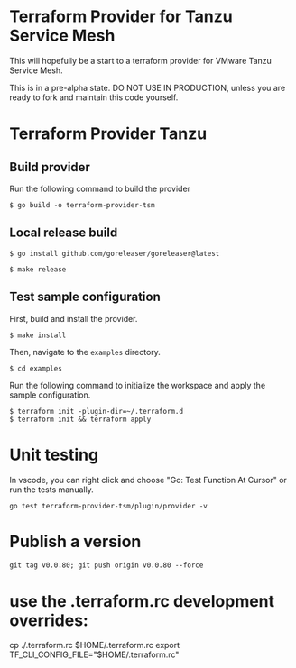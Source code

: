 # Terraform Provider for Tanzu Service Mesh

This will hopefully be a start to a terraform provider for VMware Tanzu Service Mesh.

This is in a pre-alpha state.  DO NOT USE IN PRODUCTION, unless you are ready to fork and maintain this code yourself.

# Terraform Provider Tanzu

## Build provider

Run the following command to build the provider

```shell
$ go build -o terraform-provider-tsm
```

## Local release build

```shell
$ go install github.com/goreleaser/goreleaser@latest
```

```shell
$ make release
```

## Test sample configuration

First, build and install the provider.

```shell
$ make install
```

Then, navigate to the `examples` directory. 

```shell
$ cd examples
```

Run the following command to initialize the workspace and apply the sample configuration.

```shell
$ terraform init -plugin-dir=~/.terraform.d
$ terraform init && terraform apply
```

# Unit testing
In vscode, you can right click and choose "Go: Test Function At Cursor" or run the tests manually.
```
go test terraform-provider-tsm/plugin/provider -v
```

# Publish a version
```
git tag v0.0.80; git push origin v0.0.80 --force
```

# use the .terraform.rc development overrides:
cp ./.terraform.rc $HOME/.terraform.rc
export TF_CLI_CONFIG_FILE="$HOME/.terraform.rc"